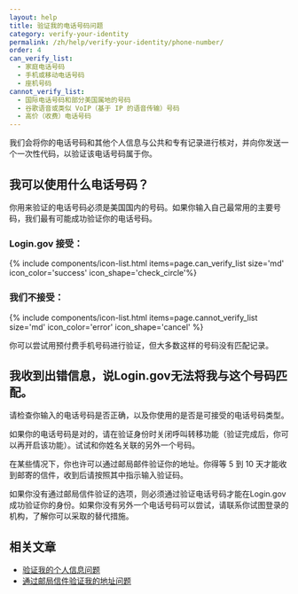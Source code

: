 ```yaml
---
layout: help
title: 验证我的电话号码问题
category: verify-your-identity
permalink: /zh/help/verify-your-identity/phone-number/
order: 4
can_verify_list:
  - 家庭电话号码
  - 手机或移动电话号码
  - 座机号码
cannot_verify_list:
  - 国际电话号码和部分美国属地的号码
  - 谷歌语音或类似 VoIP（基于 IP 的语音传输）号码
  - 高价（收费）电话号码
---
```


我们会将你的电话号码和其他个人信息与公共和专有记录进行核对，并向你发送一个一次性代码，以验证该电话号码属于你。

## 我可以使用什么电话号码？

你用来验证的电话号码必须是美国国内的号码。如果你输入自己最常用的主要号码，我们最有可能成功验证你的电话号码。

### Login.gov 接受：

{% include components/icon-list.html items=page.can_verify_list size='md' icon_color='success' icon_shape='check_circle'%}

### 我们不接受：

{% include components/icon-list.html items=page.cannot_verify_list size='md' icon_color='error' icon_shape='cancel' %}

你可以尝试用预付费手机号码进行验证，但大多数这样的号码没有匹配记录。

## 我收到出错信息，说Login.gov无法将我与这个号码匹配。

请检查你输入的电话号码是否正确，以及你使用的是否是可接受的电话号码类型。

如果你的电话号码是对的，请在验证身份时关闭呼叫转移功能（验证完成后，你可以再开启该功能）。试试和你姓名关联的另外一个号码。

在某些情况下，你也许可以通过邮局邮件验证你的地址。你得等 5 到 10 天才能收到邮寄的信件，收到后请按照其中指示输入验证码。

如果你没有通过邮局信件验证的选项，则必须通过验证电话号码才能在Login.gov成功验证你的身份。如果你没有另外一个电话号码可以尝试，请联系你试图登录的机构，了解你可以采取的替代措施。

## 相关文章

* [验证我的个人信息问题](/zh/help/verify-your-identity/issues-verifying-my-personal-information/)
* [通过邮局信件验证我的地址问题](/zh/help/verify-your-identity/verify-your-address-by-mail/)
